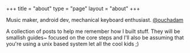 +++
title = "about"
type = "page"
layout = "about"
+++

Music maker, android dev, mechanical keyboard enthusiast.
[@ouchadam](https://twitter.com/ouchadam)

A collection of posts to help me remember how I built stuff. They will be smallish guides~ focused on the core steps and I'll also be assuming that you're using a unix based system let all the cool kids ;)
